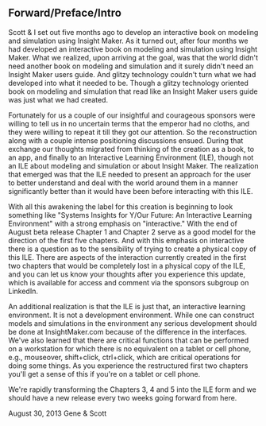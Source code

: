 ## Forward/Preface/Intro ##

Scott & I set out five months ago to develop an interactive book on modeling and simulation using Insight Maker. As it turned out, after four months we had developed an interactive book on modeling and simulation using Insight Maker. What we realized, upon arriving at the goal, was that the world didn't need another book on modeling and simulation and it surely didn't need an Insight Maker users guide. And glitzy technology couldn't turn what we had developed into what it needed to be. Though a glitzy technology oriented book on modeling and simulation that read like an Insight Maker users guide was just what we had created.

Fortunately for us a couple of our insightful and courageous sponsors were willing to tell us in no uncertain terms that the emperor had no cloths, and they were willing to repeat it till they got our attention. So the reconstruction along with a couple intense positioning discussions ensued. During that exchange our thoughts migrated from thinking of the creation as a book, to an app, and finally to an Interactive Learning Environment (ILE), though not an ILE about modeling and simulation or about Insight Maker. The realization that emerged was that the ILE needed to present an approach for the user to better understand and deal with the world around them in a manner significantly better than it would have been before interacting with this ILE.

With all this awakening the label for this creation is beginning to look something like "Systems Insights for Y/Our Future: An Interactive Learning Environment" with a strong emphasis on "interactive." With the end of August beta release Chapter 1 and Chapter 2 serve as a good model for the direction of the first five chapters. And with this emphasis on interactive there is a question as to the sensibility of trying to create a physical copy of this ILE. There are aspects of the interaction currently created in the first two chapters that would be completely lost in a physical copy of the ILE, and you can let us know your thoughts after you experience this update, which is available for access and comment via the sponsors subgroup on LinkedIn.

An additional realization is that the ILE is just that, an interactive learning environment. It is not a development environment. While one can construct models and simulations in the environment any serious development should be done at InsightMaker.com because of the difference in the interfaces. We've also learned that there are critical functions that can be performed on a workstation for which there is no equivalent on a tablet or cell phone, e.g., mouseover, shift+click, ctrl+click, which are critical operations for doing some things. As you experience the restructured first two chapters you'll get a sense of this if you're on a tablet or cell phone.

We're rapidly transforming the Chapters 3, 4 and 5 into the ILE form and we should have a new release every two weeks going forward from here.

August 30, 2013
Gene & Scott

